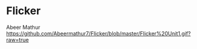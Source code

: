 # Flicker

Abeer Mathur
https://github.com/Abeermathur7/Flicker/blob/master/Flicker%20Unit1.gif?raw=true
